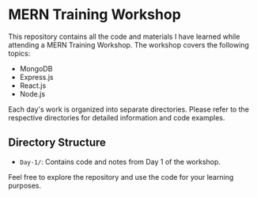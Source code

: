 # MERN Training Workshop

This repository contains all the code and materials I have learned while attending a MERN Training Workshop. The workshop covers the following topics:

- MongoDB
- Express.js
- React.js
- Node.js

Each day's work is organized into separate directories. Please refer to the respective directories for detailed information and code examples.

## Directory Structure

- `Day-1/`: Contains code and notes from Day 1 of the workshop.

Feel free to explore the repository and use the code for your learning purposes.